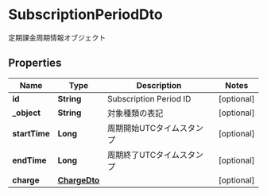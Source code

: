 

# SubscriptionPeriodDto

定期課金周期情報オブジェクト
## Properties

Name | Type | Description | Notes
------------ | ------------- | ------------- | -------------
**id** | **String** | Subscription Period ID |  [optional]
**_object** | **String** | 対象種類の表記 |  [optional]
**startTime** | **Long** | 周期開始UTCタイムスタンプ |  [optional]
**endTime** | **Long** | 周期終了UTCタイムスタンプ |  [optional]
**charge** | [**ChargeDto**](ChargeDto.md) |  |  [optional]



